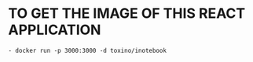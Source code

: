 # TO GET THE IMAGE OF THIS REACT APPLICATION
    - docker run -p 3000:3000 -d toxino/inotebook

    